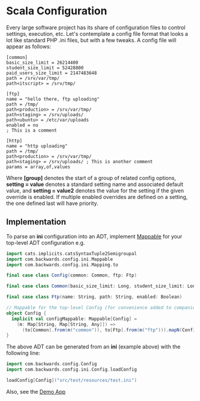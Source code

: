 # Scala Configuration

Every large software project has its share of configuration files to control settings, execution, etc. Let's contemplate a config file format that looks a lot like standard PHP .ini files, but with a few tweaks.
A config file will appear as follows:

```properties
[common]
basic_size_limit = 26214400
student_size_limit = 52428800
paid_users_size_limit = 2147483648
path = /srv/var/tmp/
path<itscript> = /srv/tmp/

[ftp]
name = "hello there, ftp uploading"
path = /tmp/
path<production> = /srv/var/tmp/
path<staging> = /srv/uploads/
path<ubuntu> = /etc/var/uploads
enabled = no
; This is a comment

[http]
name = "http uploading"
path = /tmp/
path<production> = /srv/var/tmp/
path<staging> = /srv/uploads/ ; This is another comment
params = array,of,values
```

Where **[group]** denotes the start of a group of related config options, **setting = value** denotes a standard setting name and associated default value, and **setting<override> = value2** denotes the value for the setting if the given override is enabled.
If multiple enabled overrides are defined on a setting, the one defined last will have priority.

## Implementation

To parse an **ini** configuration into an ADT, implement [Mappable](src/main/scala/com/backwards/config/ini/Mappable.scala) for your top-level ADT configuration e.g.

```scala
import cats.implicits.catsSyntaxTuple2Semigroupal
import com.backwards.config.ini.Mappable
import com.backwards.config.ini.Mapping.to

final case class Config(common: Common, ftp: Ftp)

final case class Common(basic_size_limit: Long, student_size_limit: Long, paid_users_size_limit: Long, path: String)

final case class Ftp(name: String, path: String, enabled: Boolean)

// Mappable for the top-level Config (for convenience added to companion object)
object Config {
  implicit val configMappable: Mappable[Config] =
    (m: Map[String, Map[String, Any]]) =>
      (to[Common].from(m("common")), to[Ftp].from(m("ftp"))).mapN(Config.apply)
}
```

The above ADT can be generated from an **ini** (example above) with the following line:

```scala
import com.backwards.config.Config
import com.backwards.config.ini.Config.loadConfig

loadConfig[Config]("src/test/resources/test.ini")
```

Also, see the [Demo App](src/main/scala/com/backwards/config/DemoApp.scala)